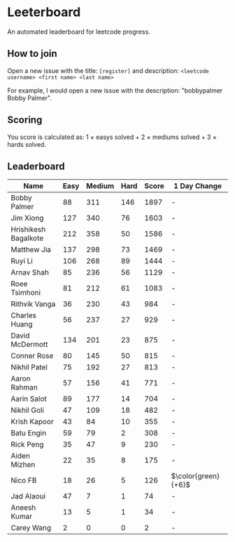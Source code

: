 # Leeterboard

An automated leaderboard for leetcode progress.

## How to join

Open a new issue with the title: `[register]` and description:
`<leetcode username> <first name> <last name>`

For example, I would open a new issue with the description: "bobbypalmer Bobby Palmer".

## Scoring

You score is calculated as:
1 $\times$ easys solved + 2 $\times$ mediums solved + 3 $\times$ hards solved.

## Leaderboard
| Name | Easy | Medium | Hard | Score | 1 Day Change |
| --- | --- | --- | --- | --- | --- |
| Bobby Palmer | 88 | 311 | 146 | 1897 | - |
| Jim Xiong | 127 | 340 | 76 | 1603 | - |
| Hrishikesh Bagalkote | 212 | 358 | 50 | 1586 | - |
| Matthew Jia | 137 | 298 | 73 | 1469 | - |
| Ruyi Li | 106 | 268 | 89 | 1444 | - |
| Arnav Shah | 85 | 236 | 56 | 1129 | - |
| Roee Tsimhoni | 81 | 212 | 61 | 1083 | - |
| Rithvik Vanga | 36 | 230 | 43 | 984 | - |
| Charles Huang | 56 | 237 | 27 | 929 | - |
| David McDermott | 134 | 201 | 23 | 875 | - |
| Conner Rose | 80 | 145 | 50 | 815 | - |
| Nikhil Patel | 75 | 192 | 27 | 813 | - |
| Aaron Rahman | 57 | 156 | 41 | 771 | - |
| Aarin Salot | 89 | 177 | 14 | 704 | - |
| Nikhil Goli | 47 | 109 | 18 | 482 | - |
| Krish Kapoor | 43 | 84 | 10 | 355 | - |
| Batu Engin | 59 | 79 | 2 | 308 | - |
| Rick Peng | 35 | 47 | 9 | 230 | - |
| Aiden Mizhen | 22 | 35 | 8 | 175 | - |
| Nico FB | 18 | 26 | 5 | 126 | $\color{green}{+6}$ |
| Jad Alaoui | 47 | 7 | 1 | 74 | - |
| Aneesh Kumar | 13 | 5 | 1 | 34 | - |
| Carey Wang | 2 | 0 | 0 | 2 | - |
